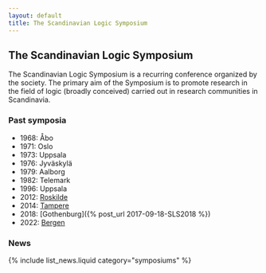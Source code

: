 ```yaml
---
layout: default
title: The Scandinavian Logic Symposium
---
```

## The Scandinavian Logic Symposium

The Scandinavian Logic Symposium is a recurring conference organized by the
society. The primary aim of the Symposium is to promote research in the field of
logic (broadly conceived) carried out in research communities in Scandinavia.

### Past symposia

- 1968: Åbo
- 1971: Oslo
- 1973: Uppsala
- 1976: Jyväskylä
- 1979: Aalborg
- 1982: Telemark
- 1996: Uppsala
- 2012: [Roskilde](http://scandinavianlogic.weebly.com)
- 2014: [Tampere](http://www.sis.uta.fi/SLS2014/)
- 2018: [Gothenburg]({% post_url 2017-09-18-SLS2018 %})
- 2022: [Bergen](https://scandinavianlogic2020.w.uib.no/eleventh-scandinavian-logic-symposium-slss-2020/)

### News

{% include list_news.liquid category="symposiums" %}
